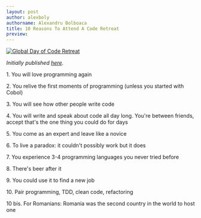 ```yaml
---
layout: post
author: alexboly
authorname: Alexandru Bolboaca
title: 10 Reasons To Attend A Code Retreat
preview: 
---
```

[![](http://www.alexbolboaca.ro/wordpress/wp-content/uploads/2011/11/Global-Day-of-Code-Retreat_v2-212x300.jpg "Global Day of Code Retreat")](http://www.alexbolboaca.ro/wordpress/wp-content/uploads/2011/11/Global-Day-of-Code-Retreat_v2.jpg)

_Initially published [here](http://www.alexbolboaca.ro/wordpress/articles/10-reasons-to-attend-a-code-retreat)._

1\. You will love programming again

2\. You relive the first moments of programming (unless you started with Cobol)

3\. You will see how other people write code

4\. You will write and speak about code all day long. You're between friends, accept that's the one thing you could do for days

5\. You come as an expert and leave like a novice

6\. To live a paradox: it couldn't possibly work but it does

7\. You experience 3-4 programming languages you never tried before

8\. There's beer after it

9\. You could use it to find a new job

10\. Pair programming, TDD, clean code, refactoring

10 bis. For Romanians: Romania was the second country in the world to host one